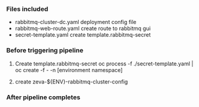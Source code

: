 ### Files included

* rabbitmq-cluster-dc.yaml deployment config file
* rabbitmq-web-route.yaml create route to rabbitmq gui
* secret-template.yaml create template.rabbitmq-secret

### Before triggering pipeline

1. Create template.rabbitmq-secret
oc process -f ./secret-template.yaml | oc create -f - -n [environment namespace]

2. create zeva-${ENV}-rabbitmq-cluster-config


### After pipeline completes

